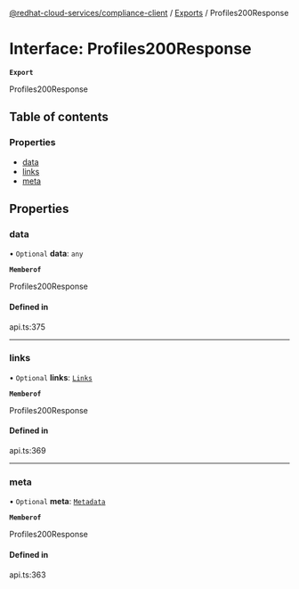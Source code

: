 [@redhat-cloud-services/compliance-client](../README.md) / [Exports](../modules.md) / Profiles200Response

# Interface: Profiles200Response

**`Export`**

Profiles200Response

## Table of contents

### Properties

- [data](Profiles200Response.md#data)
- [links](Profiles200Response.md#links)
- [meta](Profiles200Response.md#meta)

## Properties

### data

• `Optional` **data**: `any`

**`Memberof`**

Profiles200Response

#### Defined in

api.ts:375

___

### links

• `Optional` **links**: [`Links`](Links.md)

**`Memberof`**

Profiles200Response

#### Defined in

api.ts:369

___

### meta

• `Optional` **meta**: [`Metadata`](Metadata.md)

**`Memberof`**

Profiles200Response

#### Defined in

api.ts:363
